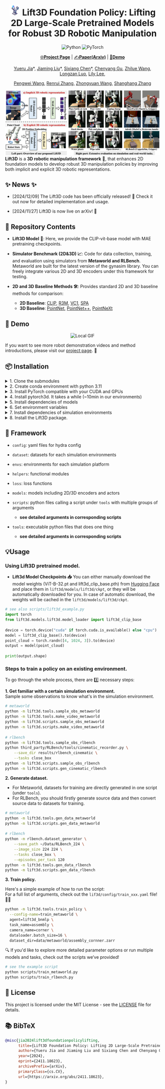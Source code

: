 <div align="center">

# <img src="assets/lift3d_logo.jpg" alt="Logo" width="35"/> Lift3D Foundation Policy: Lifting 2D Large-Scale Pretrained Models for Robust 3D Robotic Manipulation

![Python](https://img.shields.io/badge/python-3670A0?style=for-the-badge&logo=python&logoColor=ffdd54)
![PyTorch](https://img.shields.io/badge/PyTorch-%23EE4C2C.svg?style=for-the-badge&logo=PyTorch&logoColor=white)
  
[🌐**Project Page**](https://lift3d-web.github.io/) | [✍️**Paper(Arxiv)**](https://arxiv.org/abs/2411.18623) | [🎥**Demo**](https://lift3d-web.github.io/)

[Yueru Jia](https://github.com/jiayueru)\*, [Jiaming Liu](https://liujiaming1996.github.io/)\*, [Sixiang Chen](https://cscsx.github.io/)*, [Chenyang Gu](https://gaystarc.github.io/), [Zhilue Wang](https://lift3d-web.github.io/), [Longzan Luo](https://luolongzan.github.io/), [Lily Lee](https://lift3d-web.github.io/), 

[Pengwei Wang](https://lift3d-web.github.io/), [Renrui Zhang](https://lift3d-web.github.io/), [Zhongyuan Wang](https://lift3d-web.github.io/), [Shanghang Zhang](https://www.shanghangzhang.com)

</div>


![](assets/lift3d_demo.png)
**Lift3D** is a **3D robotic manipulation framework** 🤖, that enhances 2D foundation models to develop robust 3D manipulation policies by improving both implicit and explicit 3D robotic representations.

## ✨ News ✨
- [2024/12/09] The Lift3D code has been officially released! 🎉 Check it out now for detailed implementation and usage.

- [2024/11/27] Lift3D is now live on arXiv! 🚀 



## 📢 Repository Contents

- **Lift3D Model** 🎯:  Here, we provide the CLIP-vit-base model with MAE pretraining checkpoints.

- **Simulator Benchmark (2D&3D) 📈**: Code for data collection, training, and evaluation using simulators from **Metaworld and RLBench**. Metaworld are built for the latest version of the gynasim library. You can freely integrate various 2D and 3D encoders under this framework for testing.

- **2D and 3D Baseline Methods 🛠️**: Provides standard 2D and 3D baseline methods for comparison:

    - **2D Baseline**: [CLIP](https://github.com/openai/CLIP), [R3M](https://github.com/facebookresearch/r3m), [VC1](https://github.com/facebookresearch/eai-vc), [SPA](https://github.com/HaoyiZhu/SPA)
    - **3D Baseline**: [PointNet](https://github.com/yanx27/Pointnet_Pointnet2_pytorch), [PointNet++](https://github.com/yanx27/Pointnet_Pointnet2_pytorch), [PointNeXt](https://github.com/guochengqian/PointNeXt)
    

## 🤖 Demo
<div style="text-align:center;">
    <img src="assets/demo_gif.gif" alt="Local GIF" width="500px" />
</div>

If you want to see more robot demonstration videos and method introductions, please visit our [project page](https://lift3d-web.github.io/). 🔗

## 📦 Installation

<details>
<summary>1. Clone the submodules</summary>

```bash
git submodule update --init --recursive
```

</details>

<details>
<summary>2. Create conda environment with python 3.11</summary>

```bash
conda create -n <env_name> python=3.11
conda activate <env_name>
```

</details>

<details>
<summary>3. Install PyTorch compatible with your CUDA and GPUs</summary>

```bash
# Modify this line according to your CUDA GPUs.
pip install torch==2.4.1 torchvision==0.19.1 torchaudio==2.4.1 --index-url https://download.pytorch.org/whl/cu124
```

</details>

<details>
<summary>4. Install pytorch3d. It takes a while (~10min in our environments)</summary>

```bash
pip install "git+https://github.com/facebookresearch/pytorch3d.git@stable"
```

</details>

<details>
<summary>5. Install dependencies of models</summary>

```bash
# R3M（A Universal Visual Representation for Robot Manipulation）
pip install git+https://github.com/facebookresearch/r3m.git --no-deps

# CLIP (Contrastive Language-Image Pre-Training)
pip install git+https://github.com/openai/CLIP.git --no-deps

# VC1（Visual Cortex）
cd third_party/eai-vc/vc_models
pip install -e .  --no-deps
cd ../../..

# SPA（3D SPatial-Awareness Enables Effective Embodied Representation）
cd third_party/SPA 
pip install -e . --no-deps
cd ../..
```

</details>

<details>
<summary>6. Set environment variables</summary>

```bash
# WandB
export WANDB_API_KEY=<wandb_api_key>
export WANDB_USER_EMAIL=<wandb_email>
export WANDB_USERNAME=<wandb_username>

# CoppeliaSim & PyRep & RLBench
export COPPELIASIM_ROOT=${HOME}/Programs/CoppeliaSim
export LD_LIBRARY_PATH=$COPPELIASIM_ROOT:$LD_LIBRARY_PATH
export QT_QPA_PLATFORM_PLUGIN_PATH=$COPPELIASIM_ROOT
export DISPLAY=:99  # required on server, remove it on workstation
```

</details>

<details>
<summary>7. Install dependencies of simulation environments</summary>

```bash
# Metaworld
pip install git+https://github.com/Farama-Foundation/Metaworld.git@master#egg=metaworld

# RLBench
wget https://downloads.coppeliarobotics.com/V4_1_0/CoppeliaSim_Edu_V4_1_0_Ubuntu20_04.tar.xz
mkdir -p $COPPELIASIM_ROOT && tar -xf CoppeliaSim_Edu_V4_1_0_Ubuntu20_04.tar.xz -C $COPPELIASIM_ROOT --strip-components 1
rm -rf CoppeliaSim_Edu_V4_1_0_Ubuntu20_04.tar.xz
cd third_party/RLBench
pip install -e .
cd ../..
```

</details>

<details>
<summary>8. Install the Lift3D package.</summary>

```bash
pip install -r requirements.txt

# PointNext
cd lift3d/models/point_next
cd openpoints/cpp/pointnet2_batch
pip install -e .
cd ../subsampling
pip install -e .
cd ../pointops
pip install -e .
cd ../chamfer_dist
pip install -e .
cd ../emd
pip install -e .
cd ../../../../../..
```
</details>

## 🧩 Framework

- `config`: yaml files for hydra config

- `dataset`: datasets for each simulation environments

- `envs`: environments for each simulation platform

- `helpers`: functional modules

- `loss`: loss functions

- `models`: models including 2D/3D encoders and actors

- `scripts`: python files calling a script under `tools` with multiple groups of arguments

    -  **see detailed arguments in corresponding scripts**

- `tools`: executable python files that does one thing

    -  **see detailed arguments in corresponding scripts**

## 💡Usage

### Using Lift3D pretrained model.

- **Lift3d Model Checkpoints 📥** 
You can either manually download the model weights (ViT-B-32.pt and lift3d_clip_base.pth) from [Hugging Face](https://huggingface.co/jiayueru/Lift3d/blob/main/README.md) and place them in `lift3d/models/lift3d/ckpt`, or they will be automatically downloaded for you. In case of automatic download, the weights will be cached in the `lift3d/models/lift3d/ckpt`.

```python
# see also scripts/lift3d_example.py
import torch
from lift3d.models.lift3d.model_loader import lift3d_clip_base

device = torch.device("cuda" if torch.cuda.is_available() else "cpu")
model = lift3d_clip_base().to(device)
point_cloud = torch.randn([4, 1024, 3]).to(device)
output = model(point_cloud)

print(output.shape)
```

### Steps to train a policy on an existing environment.

To go through the whole process, there are 3️⃣ necessary steps:

**1. Get familiar with a certain simulation environment.**  
Sample some observations to know what's in the simulation environment.

```bash
# metaworld
python -m lift3d.tools.sample_obs_metaworld
python -m lift3d.tools.make_video_metaworld
python -m lift3d.scripts.sample_obs_metaworld
python -m lift3d.scripts.make_video_metaworld

# rlbench
python -m lift3d.tools.sample_obs_rlbench
python third_party/RLBench/tools/cinematic_recorder.py \
    --save_dir results/rlbench_cinematic \
    --tasks close_box
python -m lift3d.scripts.sample_obs_rlbench
python -m lift3d.scripts.gen_cinematic_rlbench
```

**2. Generate dataset.**  
- For Metaworld, datasets for training are directly generated in one script (under `tools`). 
- For RLBench, you should firstly generate source data and then convert source data to datasets for training.

```bash
# metaworld
python -m lift3d.tools.gen_data_metaworld
python -m lift3d.scripts.gen_data_metaworld

# rlbench
python -m rlbench.dataset_generator \
    --save_path ~/Data/RLBench_224 \
    --image_size 224 224 \
    --tasks close_box \
    --episodes_per_task 120
python -m lift3d.tools.gen_data_rlbench
python -m lift3d.scripts.gen_data_rlbench
```

**3. Train policy.**

Here's a simple example of how to run the script:  
For a full list of arguments, check out the `lif3d/config/train_xxx.yaml` file! 📄✨

```bash
python -m lift3d.tools.train_policy \
  --config-name=train_metaworld \
  agent=lift3d_bnmlp \
  task_name=assembly \
  camera_name=corner \
  dataloader.batch_size=16 \
  dataset_dir=data/metaworld/assembly_cornner.zarr
```
🔍 If you'd like to explore more detailed parameter options or run multiple models and tasks, check out the scripts we’ve provided! 

```bash
# see the example script 
python scripts/train_metaworld.py
python scripts/train_rlbench.py
```

## 📜️ License

This project is licensed under the MIT License - see the [LICENSE](LICENSE) file for details.

## 📚 BibTeX 

```bibtex
@misc{jia2024lift3dfoundationpolicylifting,
      title={Lift3D Foundation Policy: Lifting 2D Large-Scale Pretrained Models for Robust 3D Robotic Manipulation}, 
      author={Yueru Jia and Jiaming Liu and Sixiang Chen and Chenyang Gu and Zhilue Wang and Longzan Luo and Lily Lee and Pengwei Wang and Zhongyuan Wang and Renrui Zhang and Shanghang Zhang},
      year={2024},
      eprint={2411.18623},
      archivePrefix={arXiv},
      primaryClass={cs.CV},
      url={https://arxiv.org/abs/2411.18623}, 
}
```
